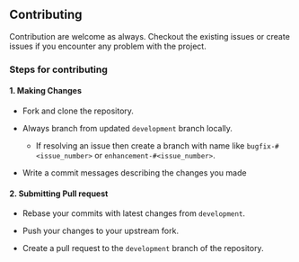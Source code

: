 ## Contributing

Contribution are welcome as always. Checkout the existing issues or create issues if you encounter any problem with the project.

### Steps for contributing

#### 1. Making Changes

- Fork and clone the repository.

- Always branch from updated `development` branch locally.

	- If resolving an issue then create a branch with name like `bugfix-#<issue_number>` or `enhancement-#<issue_number>`.

- Write a commit messages describing the changes you made

#### 2. Submitting Pull request

- Rebase your commits with latest changes from `development`.

- Push your changes to your upstream fork.

- Create a pull request to the `development` branch of the repository.
